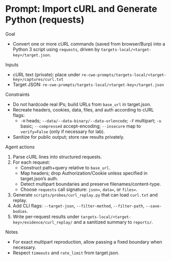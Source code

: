 # Prompt: Import cURL and Generate Python (requests)

Goal
- Convert one or more cURL commands (saved from browser/Burp) into a Python 3 script using `requests`, driven by `targets-local/<target-key>/target.json`.

Inputs
- cURL text (private): place under `re-cwe-prompts/targets-local/<target-key>/captures/curl.txt`
- Target JSON: `re-cwe-prompts/targets-local/<target-key>/target.json`

Constraints
- Do not hardcode real IPs; build URLs from `base_url` in target.json.
- Recreate headers, cookies, data, files, and auth according to cURL flags:
  - `-H` heads; `--data/--data-binary/--data-urlencode`; `-F` multipart; `-u` basic; `--compressed` accept-encoding; `--insecure` map to `verify=False` (only if necessary for lab).
- Sanitize for public output; store raw results privately.

Agent actions
1) Parse cURL lines into structured requests.
2) For each request:
   - Construct path+query relative to `base_url`.
   - Map headers; drop Authorization/Cookie unless specified in target.json’s auth.
   - Detect multipart boundaries and preserve filenames/content-type.
   - Choose `requests` call signature: `json=`, `data=`, or `files=`.
3) Generate `scripts/probes/curl_replay.py` that can load `curl.txt` and replay.
4) Add CLI flags: `--target-json`, `--filter-method`, `--filter-path`, `--save-bodies`.
5) Write per-request results under `targets-local/<target-key>/evidence/curl_replay/` and a sanitized summary to `reports/`.

Notes
- For exact multipart reproduction, allow passing a fixed boundary when necessary.
- Respect `timeouts` and `rate_limit` from target.json.
